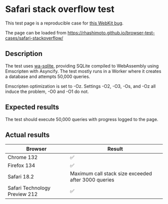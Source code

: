 # Safari stack overflow test
This test page is a reproducible case for [this WebKit bug](https://bugs.webkit.org/show_bug.cgi?id=284752).

The page can be loaded from https://rhashimoto.github.io/browser-test-cases/safari-stackoverflow/

## Description
The test uses [wa-sqlite](https://github.com/rhashimoto/wa-sqlite), providing SQLite
compiled to WebAssembly using Emscripten with Asyncify. The test mostly runs in a
Worker where it creates a database and attempts 50,000 queries.

Emscripten optimization is set to -Oz. Settings -O2, -O3, -Os, and -Oz all induce
the problem, -O0 and -O1 do not.

## Expected results
The test should execute 50,000 queries with progress logged to the page.

## Actual results
| Browser | Result |
|---|---|
| Chrome 132 |✅|
| Firefox 134 |✅|
| Safari 18.2 | Maximum call stack size exceeded after 3000 queries |
| Safari Technology Preview 212 |✅|
